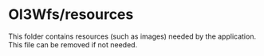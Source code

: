 # Ol3Wfs/resources

This folder contains resources (such as images) needed by the application. This file can
be removed if not needed.
